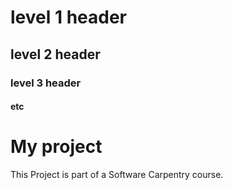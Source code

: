 # level 1 header
## level 2 header
### level 3 header
#### etc

# My project
This Project is part of a Software Carpentry course.
